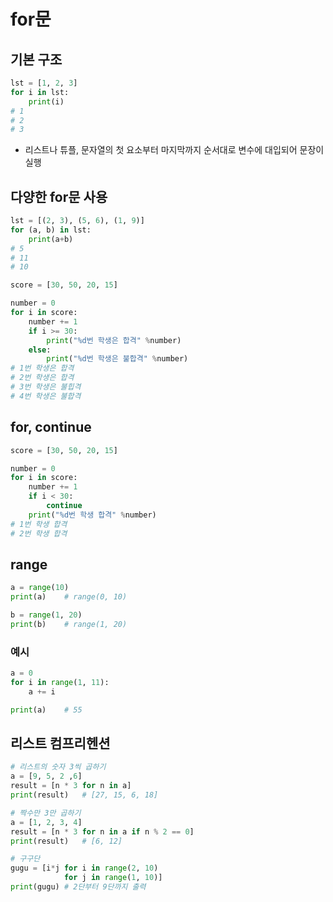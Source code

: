 # for문

## 기본 구조

```python
lst = [1, 2, 3]
for i in lst:
    print(i)
# 1
# 2
# 3
```

- 리스트나 튜플, 문자열의 첫 요소부터 마지막까지 순서대로 변수에 대입되어 문장이 실행

## 다양한 for문 사용

```python
lst = [(2, 3), (5, 6), (1, 9)]
for (a, b) in lst:
    print(a+b)
# 5
# 11
# 10
```

```python
score = [30, 50, 20, 15]

number = 0
for i in score:
    number += 1
    if i >= 30:
        print("%d번 학생은 합격" %number)
    else:
        print("%d번 학생은 불합격" %number)
# 1번 학생은 합격
# 2번 학생은 합격
# 3번 학생은 불힙격
# 4번 학생은 불합격
```

## for, continue

```python
score = [30, 50, 20, 15]

number = 0
for i in score:
    number += 1
    if i < 30:
        continue
    print("%d번 학생 합격" %number)
# 1번 학생 합격
# 2번 학생 합격
```

## range

```python
a = range(10)
print(a)    # range(0, 10)

b = range(1, 20)
print(b)    # range(1, 20)
```

### 예시

```python
a = 0
for i in range(1, 11):
    a += i

print(a)    # 55
```

## 리스트 컴프리헨션

```python
# 리스트의 숫자 3씩 곱하기
a = [9, 5, 2 ,6]
result = [n * 3 for n in a]
print(result)   # [27, 15, 6, 18]
```

```python
# 짝수만 3만 곱하기
a = [1, 2, 3, 4]
result = [n * 3 for n in a if n % 2 == 0]
print(result)   # [6, 12]
```

```python
# 구구단
gugu = [i*j for i in range(2, 10)
            for j in range(1, 10)]
print(gugu) # 2단부터 9단까지 출력
```